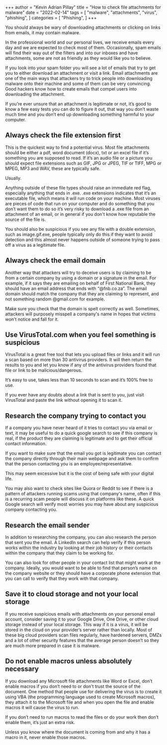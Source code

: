 +++
author = "Kevin Adrian Pillay"
title = "How to check file attachments for malware"
date = "2022-02-14"
tags = [
    "malware",
    "attachments",
    "virus",
    "phishing",
]
categories = [
    "Phishing",
]
+++

You should always be wary of downloading attachments or clicking on links from emails, it may contain malware.

In the professional world and our personal lives, we receive emails every day and we are expected to check most of them. Occasionally, spam emails will find their way out of the filters and into our inboxes and have attachments, some are not as friendly as they would like you to believe.

If you look into your spam folder you will see a lot of emails that try to get you to either download an attachment or visit a link. Email attachments are one of the main ways that attackers try to trick people into downloading malware onto their machine and some of them can be very convincing. Good hackers know how to create emails that compel users into downloading the attachment.

If you’re ever unsure that an attachment is legitimate or not, it’s good to know a few easy tests you can do to figure it out, that way you don’t waste much time and you don’t end up downloading something harmful to your computer.

## Always check the file extension first

This is the quickest way to find a potential virus. Most file attachments should be either a pdf, word document (docx), txt or an excel file if it’s something you are supposed to read. If it’s an audio file or a picture you should expect file extensions such as GIF, JPG or JPEG, TIF or TIFF, MPG or MPEG, MP3 and WAV, these are typically safe.

Usually.

Anything outside of these file types should raise an immediate red flag, especially anything that ends in .exe. .exe extensions indicates that it’s an executable file, which means it will run code on your machine. Most viruses are pieces of code that run on your computer and do something that you don’t want them to do so it’s very risky to download a .exe file from an attachment of an email, or in general if you don't know how reputable the source of the file is.

You should also be suspicious if you see any file with a double extension, such as image.gif.exe, people typically only do this if they want to avoid detection and this almost never happens outside of someone trying to pass off a virus as a legitimate file.

## Always check the email domain

Another way that attackers will try to deceive users is by claiming to be from a certain company by using a domain or a signature in the email. For example, if it says they are emailing on behalf of First National Bank, they should have an email address that ends with “@fnb.co.za”. The email domain should match the company that they are claiming to represent, and not something random @gmail.com for example.

Make sure you check that the domain is spelt correctly as well. Sometimes, attackers will purposely misspell a company's name in hopes that victims won't notice and fall for it.

## Use VirusTotal.com when you feel something is suspicious

VirusTotal is a great free tool that lets you upload files or links and it will run a scan based on more than 30 antivirus providers. It will then return the results to you and let you know if any of the antivirus providers found that file or link to be malicious/dangerous.

It’s easy to use, takes less than 10 seconds to scan and it’s 100% free to use.

If you ever have any doubts about a link that is sent to you, just visit VirusTotal and paste the link without opening it to scan it.

## Research the company trying to contact you

If a company you have never heard of it tries to contact you via email or text, it may be useful to do a quick google search to see if this company is real, if the product they are claiming is legitimate and to get their official contact information.

If you want to make sure that the email you got is legitimate you can contact the company directly through their main webpage and ask them to confirm that the person contacting you is an employee/representative.

This may seem excessive but it is the cost of being safe with your digital life.

You may also want to check sites like Quora or Reddit to see if there is a pattern of attackers running scams using that company's name, often if this is a recurring scam people will discuss it on platforms like these. A quick Google search will verify most worries you may have about any suspicious company contacting you.

## Research the email sender

In addition to researching the company, you can also research the person that sent you the email. A LinkedIn search can help verify if this person works within the industry by looking at their job history or their contacts within the company that they claim to be working for.

You can also look for other people in your contact list that might work at the company. Ideally, you would want to be able to find that person’s name on the company website or they should have a corporate phone extension that you can call to verify that they work with that company.

## Save it to cloud storage and not your local storage

If you receive suspicious emails with attachments on your personal email account, consider saving it to your Google Drive, One Drive, or other cloud storage instead of your local storage. This way if it is a virus, it will be stored in the cloud on your provider’s server rather than locally. Most of these big cloud providers scan files regularly, have hardened servers, DMZs and a lot of other security features that the average person doesn’t so they are much more prepared in case it is malware.

## Do not enable macros unless absolutely necessary

If you download any Microsoft file attachments like Word or Excel, don’t enable macros if you don’t need to or don't trust the source of the document. One method that people use for delivering the virus is to create it using VBA (the programming language used to create Microsoft macros), they attach it to the Microsoft file and when you open the file and enable macros it will cause the virus to run.

If you don’t need to run macros to read the files or do your work then don’t enable them, it’s just an extra risk.

Unless you know where the document is coming from and why it has a macro in it, never enable those macros.
